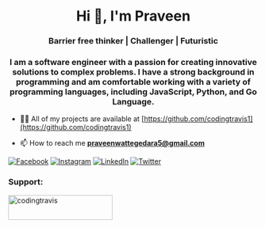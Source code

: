 <h1 align="center">Hi 👋, I'm Praveen</h1>
<h3 align="center">Barrier free thinker | Challenger | Futuristic</h3>

<h3 align="center">I am a software engineer with a passion for creating innovative solutions to complex problems. I have a strong background in programming and am comfortable working with a variety of programming languages, including JavaScript, Python, and Go Language.</h3>

- 👨‍💻 All of my projects are available at [https://github.com/codingtravis1](https://github.com/codingtravis1)

- 📫 How to reach me **praveenwattegedara5@gmail.com**

[![Facebook](https://img.shields.io/badge/Facebook-%231877F2.svg?logo=Facebook&logoColor=white)](https://facebook.com/codingtravis) [![Instagram](https://img.shields.io/badge/Instagram-%23E4405F.svg?logo=Instagram&logoColor=white)](https://instagram.com/_codingtravis) [![LinkedIn](https://img.shields.io/badge/LinkedIn-%230077B5.svg?logo=linkedin&logoColor=white)](https://linkedin.com/in/codingtravis) [![Twitter](https://img.shields.io/badge/Twitter-%231DA1F2.svg?logo=Twitter&logoColor=white)](https://twitter.com/codingtravis) 



<h3 align="left">Support:</h3>
<p><a href="https://ko-fi.com/codingtravis"> <img align="left" src="https://cdn.ko-fi.com/cdn/kofi3.png?v=3" height="50" width="210" alt="codingtravis" /></a></p><br><br>

